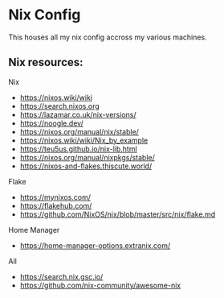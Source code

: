 # Nix Config
This houses all my nix config accross my various machines.

## Nix resources:
Nix
- https://nixos.wiki/wiki
- https://search.nixos.org
- https://lazamar.co.uk/nix-versions/
- https://noogle.dev/
- https://nixos.org/manual/nix/stable/
- https://nixos.wiki/wiki/Nix_by_example
- https://teu5us.github.io/nix-lib.html
- https://nixos.org/manual/nixpkgs/stable/
- https://nixos-and-flakes.thiscute.world/

Flake
- https://mynixos.com/
- https://flakehub.com/
- https://github.com/NixOS/nix/blob/master/src/nix/flake.md

Home Manager
- https://home-manager-options.extranix.com/

All
- https://search.nix.gsc.io/
- https://github.com/nix-community/awesome-nix
